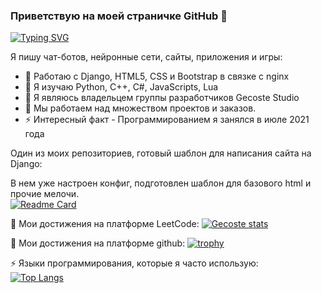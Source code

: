### Приветствую на моей страничке GitHub 👋
[![Typing SVG](https://readme-typing-svg.herokuapp.com?color=%2336BCF7&lines=Я+разработчик+Gecoste+Studio)](https://git.io/typing-svg)

Я пишу чат-ботов, нейронные сети, сайты, приложения и игры:

- 🔭 Работаю с Django, HTML5, CSS и Bootstrap в связке с nginx <br />
- 🌱 Я изучаю Python, C++, C#, JavaScripts, Lua <br />
- 👯 Я являюсь владельцем группы разработчиков Gecoste Studio <br />
- 🤔 Мы работаем над множеством проектов и заказов. <br />
- ⚡ Интересный факт - Программированием я занялся в июле 2021 года <br />
  
Один из моих репозиториев, готовый шаблон для написания сайта на Django: <br />

В нем уже настроен конфиг, подготовлен шаблон для базового html и прочие мелочи. <br />
[![Readme Card](https://github-readme-stats.vercel.app/api/pin/?username=Gecoste&repo=Django-Shablon)](https://github.com/Gecoste/Django-Shablon)

🌱 Мои достижения на платформе LeetCode:
[![Gecoste stats](https://leetcode-stats-six.vercel.app/api?username=Gecoste&theme=dark)](https://github.com/KnlnKS/leetcode-stats)

🔭 Мои достижения на платформе github:
[![trophy](https://github-profile-trophy.vercel.app/?username=Gecoste)](https://github.com/Gecoste/github-profile-trophy)

⚡ Языки программирования, которые я часто использую: <br />
[![Top Langs](https://github-readme-stats.vercel.app/api/top-langs/?username=Gecoste&layout=compact&theme=vision-friendly-dark)](https://github.com/anuraghazra/github-readme-stats)

